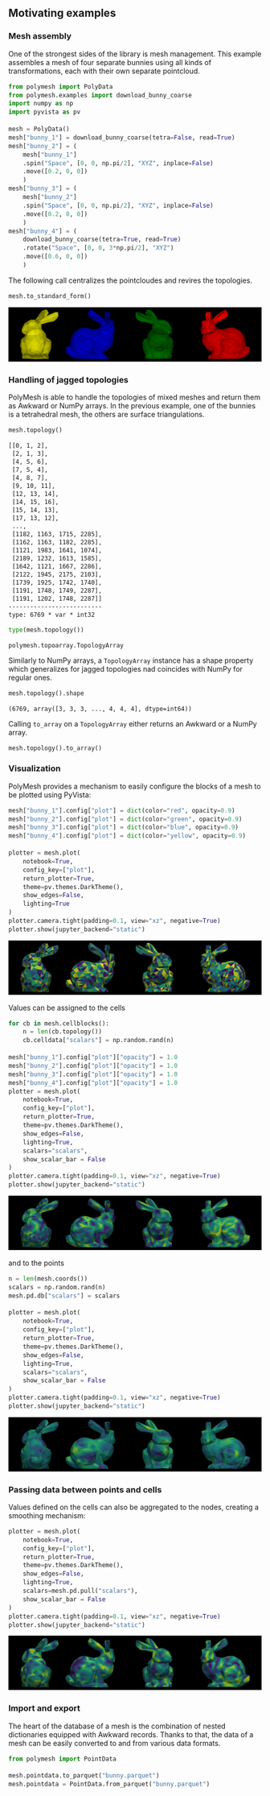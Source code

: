 ## **Motivating examples**

### Mesh assembly

One of the strongest sides of the library is mesh management. This example assembles a mesh of four separate bunnies using all kinds of transformations, each with their own separate pointcloud.

```python
from polymesh import PolyData
from polymesh.examples import download_bunny_coarse
import numpy as np
import pyvista as pv

mesh = PolyData()
mesh["bunny_1"] = download_bunny_coarse(tetra=False, read=True)
mesh["bunny_2"] = (
    mesh["bunny_1"]
    .spin("Space", [0, 0, np.pi/2], "XYZ", inplace=False)
    .move([0.2, 0, 0])
    )
mesh["bunny_3"] = (
    mesh["bunny_2"]
    .spin("Space", [0, 0, np.pi/2], "XYZ", inplace=False)
    .move([0.2, 0, 0])
    )
mesh["bunny_4"] = (
    download_bunny_coarse(tetra=True, read=True)
    .rotate("Space", [0, 0, 3*np.pi/2], "XYZ")
    .move([0.6, 0, 0])
    )
```

The following call centralizes the pointcloudes and revires the topologies.

```python
mesh.to_standard_form()
```

![ ](docs/source/_static/readme_1.png)

### Handling of jagged topologies

PolyMesh is able to handle the topologies of mixed meshes and return them as Awkward or NumPy arrays. In the previous example, one of the bunnies is a tetrahedral mesh, the others are surface triangulations.

```python
mesh.topology()
```

```console
[[0, 1, 2],
 [2, 1, 3],
 [4, 5, 6],
 [7, 5, 4],
 [4, 8, 7],
 [9, 10, 11],
 [12, 13, 14],
 [14, 15, 16],
 [15, 14, 13],
 [17, 13, 12],
 ...,
 [1182, 1163, 1715, 2285],
 [1162, 1163, 1182, 2285],
 [1121, 1983, 1641, 1074],
 [2189, 1232, 1613, 1585],
 [1642, 1121, 1667, 2286],
 [2122, 1945, 2175, 2103],
 [1739, 1925, 1742, 1740],
 [1191, 1748, 1749, 2287],
 [1191, 1202, 1748, 2287]]
--------------------------
type: 6769 * var * int32
```

```python
type(mesh.topology())
```

```console
polymesh.topoarray.TopologyArray
```

Similarly to NumPy arrays, a `TopologyArray` instance has a shape property which generalizes for jagged topologies nad coincides with NumPy for regular ones.

```python
mesh.topology().shape
```

```console
(6769, array([3, 3, 3, ..., 4, 4, 4], dtype=int64))
```

Calling `to_array` on a `TopologyArray` either returns an Awkward or a NumPy array.

```python
mesh.topology().to_array()
```

### Visualization

PolyMesh provides a mechanism to easily configure the blocks of a mesh to be plotted using PyVista:

```python
mesh["bunny_1"].config["plot"] = dict(color="red", opacity=0.9)
mesh["bunny_2"].config["plot"] = dict(color="green", opacity=0.9)
mesh["bunny_3"].config["plot"] = dict(color="blue", opacity=0.9)
mesh["bunny_4"].config["plot"] = dict(color="yellow", opacity=0.9)

plotter = mesh.plot(
    notebook=True, 
    config_key=["plot"], 
    return_plotter=True,
    theme=pv.themes.DarkTheme(),
    show_edges=False,
    lighting=True
)
plotter.camera.tight(padding=0.1, view="xz", negative=True)
plotter.show(jupyter_backend="static")
```

![ ](docs/source/_static/readme_2.png)

Values can be assigned to the cells

```python
for cb in mesh.cellblocks():
    n = len(cb.topology())
    cb.celldata["scalars"] = np.random.rand(n)

mesh["bunny_1"].config["plot"]["opacity"] = 1.0
mesh["bunny_2"].config["plot"]["opacity"] = 1.0
mesh["bunny_3"].config["plot"]["opacity"] = 1.0
mesh["bunny_4"].config["plot"]["opacity"] = 1.0
plotter = mesh.plot(
    notebook=True, 
    config_key=["plot"], 
    return_plotter=True,
    theme=pv.themes.DarkTheme(),
    show_edges=False,
    lighting=True,
    scalars="scalars",
    show_scalar_bar = False
)
plotter.camera.tight(padding=0.1, view="xz", negative=True)
plotter.show(jupyter_backend="static")
```

![ ](docs/source/_static/readme_3.png)

and to the points

```python
n = len(mesh.coords())
scalars = np.random.rand(n)
mesh.pd.db["scalars"] = scalars

plotter = mesh.plot(
    notebook=True, 
    config_key=["plot"], 
    return_plotter=True,
    theme=pv.themes.DarkTheme(),
    show_edges=False,
    lighting=True,
    scalars="scalars",
    show_scalar_bar = False
)
plotter.camera.tight(padding=0.1, view="xz", negative=True)
plotter.show(jupyter_backend="static")
```

![ ](docs/source/_static/readme_4.png)

### Passing data between points and cells

Values defined on the cells can also be aggregated to the nodes, creating a smoothing mechanism:

```python
plotter = mesh.plot(
    notebook=True, 
    config_key=["plot"], 
    return_plotter=True,
    theme=pv.themes.DarkTheme(),
    show_edges=False,
    lighting=True,
    scalars=mesh.pd.pull("scalars"),
    show_scalar_bar = False
)
plotter.camera.tight(padding=0.1, view="xz", negative=True)
plotter.show(jupyter_backend="static")
```

![ ](docs/source/_static/readme_5.png)

### Import and export

The heart of the database of a mesh is the combination of nested dictionaries equipped with Awkward records. Thanks to that, the data of a mesh can be easily converted to and from various data formats.

```python
from polymesh import PointData

mesh.pointdata.to_parquet("bunny.parquet")
mesh.pointdata = PointData.from_parquet("bunny.parquet")
```